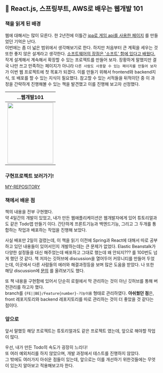 ## 🎉 React.js, 스프링부트, AWS로 배우는 웹개발 101
### 책을 읽게 된 배경
웹에 대해서는 많이 모른다.
한 2년전에 이틀간
[jpa로 게임 api를 사용한 페이지](https://github.com/kimziou77/DEEP_PLAYER) 를 만들었던 기억은 난다.  
이번에는 좀 더 넓은 범위에서 생각해보기로 한다. 하지만 처음부터 큰 계획을 세우는 것 또한 좋지 않은 설계라고 생각한다. 
[소프트웨어의 장점은 '소프트' 함에 있다고 배웠다.](https://github.com/kimziou77/Reading-Books/tree/main/books/%ED%81%B4%EB%A6%B0%EC%95%84%ED%82%A4%ED%85%8D%EC%B2%98)
작게 설계해서 계속해서 확장할 수 있는 프로젝트를 만들어 보자. 장황하게 말했지만 결국 나만 쓰고 만족하는 페이지가 아니라
`다른 사람도 사용할 수 있는 페이지를 만들어 보자` 가 이번 웹 프로젝트에 첫 목표가 되겠다.
이를 만들기 위해서 frontend와 backend지식, 또 배포를 할 수 있는 지식이 필요했다.
참고할 수 있는 서적들을 뒤적이던 중 이 과정을 간략하게 진행해볼 수 있는 책을 발견했고 이를 진행해 보고자 선정했다.

|...웹개발101|
|---|
|<img src="http://acornpub.co.kr/tb/detail/book/jk/xl/1631812874ufeGIBYD.jpg" width="150" height="200"/>|

### 구현프로젝트 보러가기!
[MY-REPOSITORY](https://github.com/kimziou77/web101)

### 책에서 배운 점
책의 내용을 전부 구현했다.  
약 4일간의 개발이 있었고, 내가 만든 웹애플리케이션은 웹개발자에게 있어 튜토리얼과도 같은 Todo앱 만들기 이다. 
간단하게 프론트기능과 백엔드기능, 그리고 그 두개를 통합하는 작업과 배포하는 작업을 진행해 보았다.

사실 배포만 2일이 걸렸는데, 이 책을 읽기 이전에 Spring과 React에 대해서 따로 공부하고 있던 내용들이 있어서인지 개발하는데는 큰 문제가 없었다.
Elastic Beanstalk가 다양한 설정들을 대신 해주었는데 배포하고 그대로 했는데 왜 안되지??? 를 100번도 넘게 했던 것 같다.
책 저자는 깃허브에 discussion을 열어두어 커뮤니티를 만들어 두었는데, 이곳에서 다른 사람들의 에러와 해결과정등을 보며 많은 도움을 받았다.
나 또한 해당 discussion에 [문의](https://github.com/fsoftwareengineer/todo-application/discussions/70) 를 올려보기도 했다.

또 책 내용을 구현함에 있어서 단순히 로컬에서 막 관리하는 것이 아닌 깃허브를 통해 버전관리를 하고자 했다.  
branch를 `{FE||BE}/Feature{number}-기능이름` 형태로 관리하였다. **아쉬웠던 점**은, front 레포지토리와 backend 레포지토리를 따로 관리하는 것이 더 좋았을 것 같다는 점이다.

### 앞으로
앞서 말했듯 해당 프로젝트는 튜토리얼과도 같은 프로젝트 였는데,
앞으로 해야할 작업이 많다.

우선, 내가 만든 Todo의 속도가 굉장히 느리다!  
또 여러 예외처리를 하지 않았으며, 개발 과정에서 테스트를 진행하지 않았다.  
그 밖에도 여러가지 아쉬운 점들이 있는데, 앞으로는 이를 개선하기 위한것들에는 무엇이 있는지 알아보고 적용해보고자 한다.
